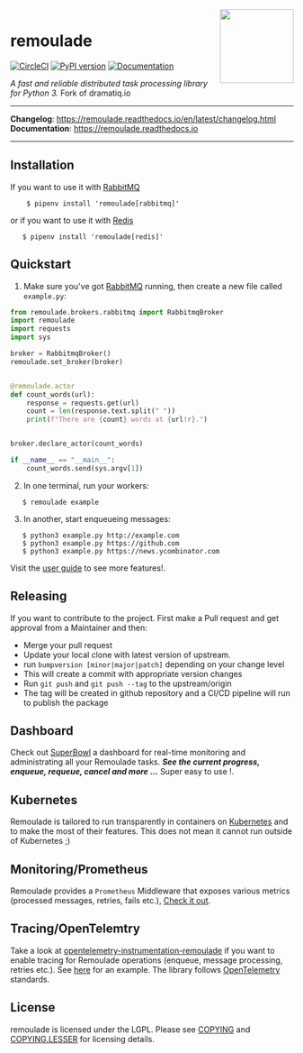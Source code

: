 <img src="https://remoulade.readthedocs.io/en/latest/_static/logo.png" align="right" width="131" />

# remoulade

[![CircleCI](https://circleci.com/gh/wiremind/remoulade.svg?style=svg)](https://circleci.com/gh/wiremind/remoulade)
[![PyPI version](https://badge.fury.io/py/remoulade.svg)](https://badge.fury.io/py/remoulade)
[![Documentation](https://img.shields.io/badge/doc-latest-brightgreen.svg)](http://remoulade.readthedocs.io)

*A fast and reliable distributed task processing library for Python 3.* Fork of dramatiq.io

<hr/>

**Changelog**: https://remoulade.readthedocs.io/en/latest/changelog.html <br/>
**Documentation**: https://remoulade.readthedocs.io

<hr/>


## Installation

If you want to use it with [RabbitMQ]
```console
    $ pipenv install 'remoulade[rabbitmq]'
```

or if you want to use it with [Redis]

```console
   $ pipenv install 'remoulade[redis]'
```

## Quickstart

1. Make sure you've got [RabbitMQ] running, then create a new file called
`example.py`:

``` python
from remoulade.brokers.rabbitmq import RabbitmqBroker
import remoulade
import requests
import sys

broker = RabbitmqBroker()
remoulade.set_broker(broker)


@remoulade.actor
def count_words(url):
    response = requests.get(url)
    count = len(response.text.split(" "))
    print(f"There are {count} words at {url!r}.")


broker.declare_actor(count_words)

if __name__ == "__main__":
    count_words.send(sys.argv[1])
```

2. In one terminal, run your workers:
```console
   $ remoulade example
```

3. In another, start enqueueing messages:
```console
   $ python3 example.py http://example.com
   $ python3 example.py https://github.com
   $ python3 example.py https://news.ycombinator.com
```

Visit the [user guide] to see more features!.

## Releasing

If you want to contribute to the project. First make a Pull request and get approval from a Maintainer and then:
* Merge your pull request
* Update your local clone with latest version of upstream.
* run `bumpversion [minor|major|patch]` depending on your change level
* This will create a commit with appropriate version changes
* Run `git push` and `git push --tag` to the upstream/origin
* The tag will be created in github repository and a CI/CD pipeline will run to publish the package

## Dashboard

Check out [SuperBowl](https://github.com/wiremind/super-bowl) a dashboard for real-time monitoring and administrating all your Remoulade tasks.
***See the current progress, enqueue, requeue, cancel and more ...***
Super easy to use !.

## Kubernetes

Remoulade is tailored to run transparently in containers on [Kubernetes](https://kubernetes.io/) and to make the most of their features. This does not mean it cannot run outside of Kubernetes ;)

## Monitoring/Prometheus

Remoulade provides a `Prometheus` Middleware that exposes various metrics (processed messages, retries, fails etc.), [Check it out](https://github.com/wiremind/remoulade/blob/master/remoulade/middleware/prometheus.py).

## Tracing/OpenTelemtry

Take a look at [opentelemetry-instrumentation-remoulade](https://github.com/open-telemetry/opentelemetry-python-contrib/tree/main/instrumentation/opentelemetry-instrumentation-remoulade) if you want to enable tracing for Remoulade operations (enqueue, message processing, retries etc.). See [here](https://github.com/open-telemetry/opentelemetry-python-contrib/blob/main/instrumentation/opentelemetry-instrumentation-remoulade/src/opentelemetry/instrumentation/remoulade/__init__.py) for an example.
The library follows [OpenTelemetry](https://opentelemetry.io/) standards.

## License

remoulade is licensed under the LGPL.  Please see [COPYING] and
[COPYING.LESSER] for licensing details.

[COPYING.LESSER]: https://github.com/wiremind/remoulade/blob/master/COPYING.LESSER
[COPYING]: https://github.com/wiremind/remoulade/blob/master/COPYING
[RabbitMQ]: https://www.rabbitmq.com/
[Redis]: https://redis.io
[user guide]: https://remoulade.readthedocs.io/en/latest/guide.html
